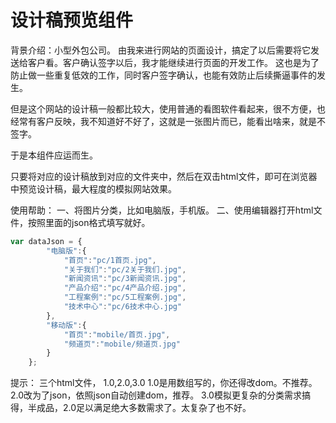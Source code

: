# 设计稿预览组件

背景介绍：小型外包公司。
由我来进行网站的页面设计，搞定了以后需要将它发送给客户看。客户确认签字以后，我才能继续进行页面的开发工作。
这也是为了防止做一些重复低效的工作，同时客户签字确认，也能有效防止后续撕逼事件的发生。

但是这个网站的设计稿一般都比较大，使用普通的看图软件看起来，很不方便，也经常有客户反映，我不知道好不好了，这就是一张图片而已，能看出啥来，就是不签字。

于是本组件应运而生。

只要将对应的设计稿放到对应的文件夹中，然后在双击html文件，即可在浏览器中预览设计稿，最大程度的模拟网站效果。

使用帮助：
一、将图片分类，比如电脑版，手机版。
二、使用编辑器打开html文件，按照里面的json格式填写就好。

```javascript
var dataJson = {
        "电脑版":{
            "首页":"pc/1首页.jpg",
            "关于我们":"pc/2关于我们.jpg",
            "新闻资讯":"pc/3新闻资讯.jpg",
            "产品介绍":"pc/4产品介绍.jpg",
            "工程案例":"pc/5工程案例.jpg",
            "技术中心":"pc/6技术中心.jpg"
        },
        "移动版":{
            "首页":"mobile/首页.jpg",
            "频道页":"mobile/频道页.jpg"
        }
    };
```

提示：
三个html文件，
1.0,2.0,3.0
1.0是用数组写的，你还得改dom。不推荐。
2.0改为了json，依照json自动创建dom，推荐。
3.0模拟更复杂的分类需求搞得，半成品，2.0足以满足绝大多数需求了。太复杂了也不好。